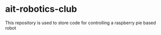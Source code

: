 # ait-robotics-club

This repository is used to store code for controlling a raspberry pie based robot
